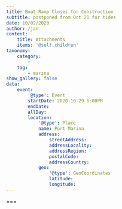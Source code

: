 ```yaml
---
title: Boat Ramp Closes for Construction
subtitle: postponed from Oct 21 for tides
date: 10/02/2020
author: /jan
content:
    title: Attachments
    items: '@self.children'
taxonomy:
    category: 
        - 
    tag: 
        - marina
show_gallery: false
data:
    event:
        '@type': Event
        startDate: 2020-10-29 5:00PM
        endDate: 
        allDay: 
        location:
            '@type': Place
            name: Port Marina
            address:
                streetAddress: 
                addressLocality: 
                addressRegion: 
                postalCode: 
                addressCountry: 
            geo:
                '@type': GeoCoordinates
                latitude: 
                longitude:   
---
```




===
